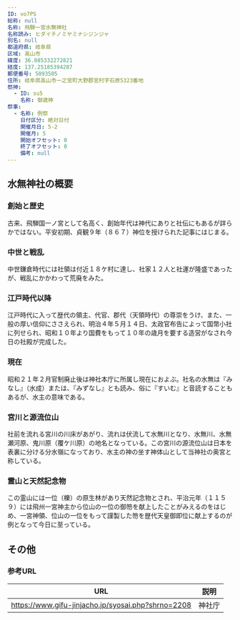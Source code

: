 ```yaml
---
ID: vo7PS
総称: null
名称: 飛騨一宮水無神社
名称読み: ヒダイチノミヤミナシジンジャ
別名: null
都道府県: 岐阜県
区域: 高山市
緯度: 36.085332272821
経度: 137.25185394287
郵便番号: 5093505
住所: 岐阜県高山市一之宮町大野郡宮村字石原5323番地
祭神:
  - ID: su5
    名称: 御歳神
祭事:
  - 名称: 例祭
    日付区分: 絶対日付
    開催月日: 5-2
    開催月: 5
    開始オフセット: 0
    終了オフセット: 0
    備考: null
---
```


## 水無神社の概要

### 創始と歴史

古来、飛騨国一ノ宮として名高く、創始年代は神代にありと社伝にもあるが詳らかではない。平安初期、貞観９年（８６７）神位を授けられた記事にはじまる。

### 中世と戦乱

中世鎌倉時代には社領は付近１８ケ村に達し、社家１２人と社運が隆盛であったが、戦乱にかかわって荒廃をみた。

### 江戸時代以降

江戸時代に入って歴代の領主、代官、郡代（天領時代）の尊崇をうけ、また、一般の厚い信仰にささえられ、明治４年５月１４日、太政官布告によって国幣小社に列せられ、昭和１０年より国費をもって１０年の歳月を要する造営がなされ今日の社殿が完成した。

### 現在

昭和２１年２月官制廃止後は神社本庁に所属し現在におよぶ。社名の水無は『みなし』（水成）または、『みずなし』とも読み、俗に『すいむ』と音読することもあるが、水主の意味である。

### 宮川と源流位山

社前を流れる宮川の川床があがり、流れは伏流して水無川となり、水無川、水無瀬河原、鬼川原（覆ケ川原）の地名となっている。この宮川の源流位山は日本を表裏に分ける分水嶺になっており、水主の神の坐す神体山として当神社の奥宮と称している。

### 霊山と天然記念物

この霊山には一位（櫟）の原生林があり天然記念物とされ、平治元年（１１５９）には飛州一宮神主から位山の一位の御笏を献上したことがみえるのをはじめ、一宮神領、位山の一位をもって謹製した笏を歴代天皇御即位に献上するのが例となって今日に至っている。

## その他

### 参考URL

| URL                                                | 説明   |
| -------------------------------------------------- | ------ |
| https://www.gifu-jinjacho.jp/syosai.php?shrno=2208 | 神社庁 |
